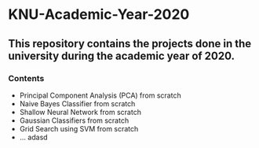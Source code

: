 # KNU-Academic-Year-2020

## This repository contains the projects done in the university during the academic year of 2020. 

### Contents
  * Principal Component Analysis (PCA) from scratch
  * Naive Bayes Classifier from scratch
  * Shallow Neural Network from scratch
  * Gaussian Classifiers from scratch
  * Grid Search using SVM from scratch
  * ...
adasd
